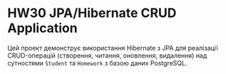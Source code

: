 # HW30 JPA/Hibernate CRUD Application

Цей проект демонструє використання Hibernate з JPA для реалізації CRUD-операцій (створення, читання, оновлення, видалення) над сутностями `Student` та `Homework` з базою даних PostgreSQL.
